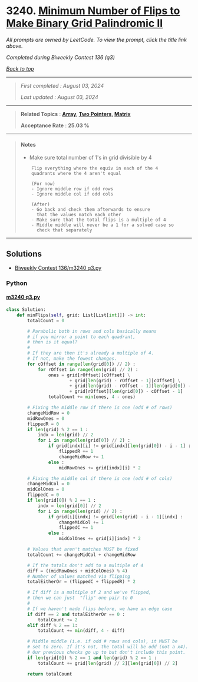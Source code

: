# 3240. [Minimum Number of Flips to Make Binary Grid Palindromic II](<https://leetcode.com/problems/minimum-number-of-flips-to-make-binary-grid-palindromic-ii>)

*All prompts are owned by LeetCode. To view the prompt, click the title link above.*

*Completed during Biweekly Contest 136 (q3)*

*[Back to top](<../README.md>)*

------

> *First completed : August 03, 2024*
>
> *Last updated : August 03, 2024*

------

> **Related Topics** : **[Array](<by_topic/Array.md>), [Two Pointers](<by_topic/Two Pointers.md>), [Matrix](<by_topic/Matrix.md>)**
>
> **Acceptance Rate** : **25.03 %**

------

> #### Notes
> - Make sure total number of 1's in grid divisible by 4
> 
> ```
>     Flip everything where the equiv in each of the 4
>     quadrants where the 4 aren't equal
> 
>     (For now)
>     - Ignore middle row if odd rows
>     - Ignore middle col if odd cols
> 
>     (After)
>     - Go back and check them afterwards to ensure
>       that the values match each other
>     - Make sure that the total flips is a multiple of 4
>     - Middle middle will never be a 1 for a solved case so
>       check that separately
> ```

------

## Solutions

- [Biweekly Contest 136/m3240 q3.py](<../my-submissions/Biweekly Contest 136/m3240 q3.py>)
### Python
#### [m3240 q3.py](<../my-submissions/Biweekly Contest 136/m3240 q3.py>)
```Python
class Solution: 
    def minFlips(self, grid: List[List[int]]) -> int:
        totalCount = 0

        # Parabolic both in rows and cols basically means
        # if you mirror a point to each quadrant,
        # then is it equal?
        #
        # If they are then it's already a multiple of 4.
        # If not, make the fewest changes.
        for cOffset in range(len(grid[0]) // 2) :
            for rOffset in range(len(grid) // 2) :
                ones = grid[rOffset][cOffset] \
                        + grid[len(grid) - rOffset - 1][cOffset] \
                        + grid[len(grid) - rOffset - 1][len(grid[0]) - cOffset - 1] \
                        + grid[rOffset][len(grid[0]) - cOffset - 1]
                totalCount += min(ones, 4 - ones)

        # Fixing the middle row if there is one (odd # of rows)
        changeMidRow = 0
        midRowOnes = 0
        flippedR = 0
        if len(grid) % 2 == 1 :
            indx = len(grid) // 2
            for i in range(len(grid[0]) // 2) :
                if grid[indx][i] != grid[indx][len(grid[0]) - i - 1] :
                    flippedR += 1
                    changeMidRow += 1
                else :
                    midRowOnes += grid[indx][i] * 2

        # Fixing the middle col if there is one (odd # of cols)
        changeMidCol = 0
        midColOnes = 0
        flippedC = 0
        if len(grid[0]) % 2 == 1 :
            indx = len(grid[0]) // 2
            for i in range(len(grid) // 2) :
                if grid[i][indx] != grid[len(grid) - i - 1][indx] :
                    changeMidCol += 1
                    flippedC += 1
                else :
                    midColOnes += grid[i][indx] * 2

        # Values that aren't matches MUST be fixed
        totalCount += changeMidCol + changeMidRow

        # If the totals don't add to a multiple of 4
        diff = ((midRowOnes + midColOnes) % 4)
        # Number of values matched via flipping
        totalEitherOr = (flippedC + flippedR) * 2

        # If diff is a multiple of 2 and we've flipped,
        # then we can just  "flip" one pair to 0
        #
        # If we haven't made flips before, we have an edge case
        if diff == 2 and totalEitherOr == 0 :
            totalCount += 2
        elif diff % 2 == 1:
            totalCount += min(diff, 4 - diff)

        # Middle middle (i.e. if odd # rows and cols), it MUST be
        # set to zero. If it's not, the total will be odd (not a x4).
        # Our previous checks go up to but don't include this point.
        if len(grid[0]) % 2 == 1 and len(grid) % 2 == 1 :
            totalCount += grid[len(grid) // 2][len(grid[0]) // 2]

        return totalCount

```

